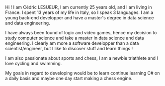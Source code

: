 Hi ! I am Cédric LESUEUR, I am currently 25 years old, and I am living in France. I spent 13 years of my life in Italy, so I speak 3 languages.
I am a young back-end developper and have a master's degree in data science and data engineering.

I have always been found of logic and video games, hence my decision to study computer science and take a master in data science and data engineering.
I clearly am more a software developper than a data scientist/engineer, but I like to discover stuff and learn things !

I am also passionate about sports and chess, I am a newbie triathlete and I love cycling and swimming.

My goals in regard to developing would be to learn continue learning C# on a daily basis and maybe one day start making a chess engine.

<!---
Cedro23/Cedro23 is a ✨ special ✨ repository because its `README.md` (this file) appears on your GitHub profile.
You can click the Preview link to take a look at your changes.
--->
